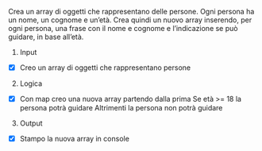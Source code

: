 Crea un array di oggetti che rappresentano delle persone.
Ogni persona ha un nome, un cognome e un’età.
Crea quindi un nuovo array inserendo, per ogni persona, una frase con il nome e cognome e l’indicazione se può guidare, in base all’età.

1. Input 

- [x] Creo un array di oggetti che rappresentano persone

2. Logica

- [x] Con map creo una nuova array partendo dalla prima
        Se età >= 18 la persona potrà guidare
        Altrimenti la persona non potrà guidare

3. Output

- [x] Stampo la nuova array in console
